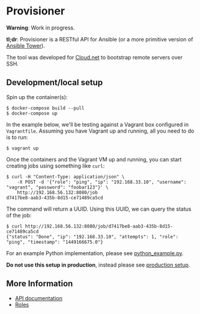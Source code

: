 # Provisioner

**Warning**: Work in progress.

**tl;dr**: Provisioner is a RESTful API for Ansible (or a more primitive version of [Ansible Tower](https://www.ansible.com/tower)).

The tool was developed for [Cloud.net](https://www.cloud.net) to bootstrap remote servers over SSH.

## Development/local setup

Spin up the container(s):

```
$ docker-compose build --pull
$ docker-compose up
```

In the example below, we'll be testing against a Vagrant box configured in `Vagrantfile`. Assuming you have Vagrant up and running, all you need to do is to run:

```
$ vagrant up
```

Once the containers and the Vagrant VM up and running, you can start creating jobs using something like `curl`:

```
$ curl -H "Content-Type: application/json" \
    -X POST -d '{"role": "ping", "ip": "192.168.33.10", "username": "vagrant", "password": "foobar123"}' \
    http://192.168.56.132:8080/job
d7417be8-aab3-435b-8d15-ce71489ca5cd
```

The command will return a UUID. Using this UUID, we can query the status of the job:

```
$ curl http://192.168.56.132:8080/job/d7417be8-aab3-435b-8d15-ce71489ca5cd
{"status": "Done", "ip": "192.168.33.10", "attempts": 1, "role": "ping", "timestamp": "1449166675.0"}
```

For an example Python implementation, please see [python_example.py](example/python_example.py).

**Do not use this setup in production**, instead please see [production setup](doc/production_setup.md).

## More Information

 * [API documentation](doc/api.md)
 * [Roles](doc/roles/)
